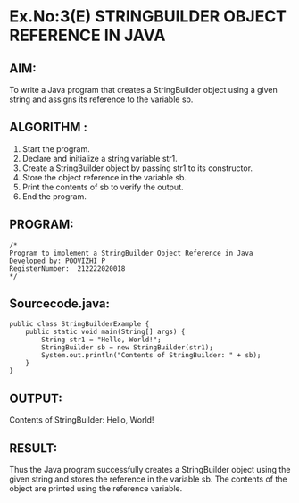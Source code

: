 # Ex.No:3(E)  STRINGBUILDER OBJECT REFERENCE IN JAVA

## AIM:
To write a Java program that creates a StringBuilder object using a given string and assigns its reference to the variable sb.

## ALGORITHM :
1.	Start the program.
2.	Declare and initialize a string variable str1.
3.	Create a StringBuilder object by passing str1 to its constructor.
4.	Store the object reference in the variable sb.
5.	Print the contents of sb to verify the output.
6.	End the program.


## PROGRAM:
 ```
/*
Program to implement a StringBuilder Object Reference in Java
Developed by: POOVIZHI P
RegisterNumber:  212222020018
*/
```

## Sourcecode.java:
~~~
public class StringBuilderExample {
    public static void main(String[] args) {
        String str1 = "Hello, World!";
        StringBuilder sb = new StringBuilder(str1);
        System.out.println("Contents of StringBuilder: " + sb);
    }
}
~~~
## OUTPUT:
Contents of StringBuilder: Hello, World!

## RESULT:
Thus the  Java program successfully creates a StringBuilder object using the given string and stores the reference in the variable sb. The contents of the object are printed using the reference variable.

